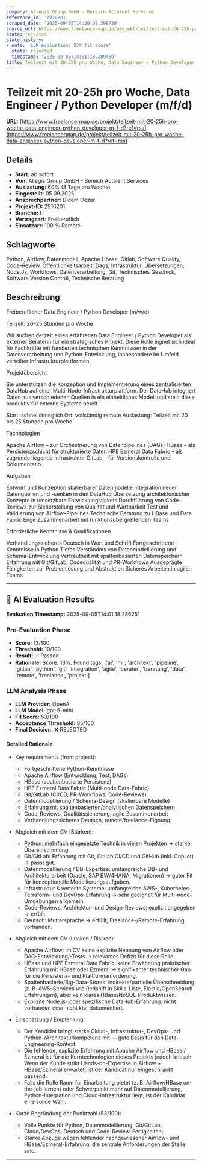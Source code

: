 ```yaml
---
company: Allegis Group GmbH - Bereich Actalent Services
reference_id: '2916201'
scraped_date: '2025-09-05T14:00:08.398729'
source_url: https://www.freelancermap.de/projekt/teilzeit-mit-20-25h-pro-woche-data-engineer-python-developer-m-f-d?ref=rss
state: rejected
state_history:
- note: 'LLM evaluation: 53% fit score'
  state: rejected
  timestamp: '2025-09-05T14:01:18.289469'
title: Teilzeit mit 20-25h pro Woche, Data Engineer / Python Developer (m/f/d)
---
```



# Teilzeit mit 20-25h pro Woche, Data Engineer / Python Developer (m/f/d)
**URL:** [https://www.freelancermap.de/projekt/teilzeit-mit-20-25h-pro-woche-data-engineer-python-developer-m-f-d?ref=rss](https://www.freelancermap.de/projekt/teilzeit-mit-20-25h-pro-woche-data-engineer-python-developer-m-f-d?ref=rss)
## Details
- **Start:** ab sofort
- **Von:** Allegis Group GmbH - Bereich Actalent Services
- **Auslastung:** 60% (3 Tage pro Woche)
- **Eingestellt:** 05.09.2025
- **Ansprechpartner:** Didem Oezer
- **Projekt-ID:** 2916201
- **Branche:** IT
- **Vertragsart:** Freiberuflich
- **Einsatzart:** 100
                                                % Remote

## Schlagworte
Python, Airflow, Datenmodell, Apache Hbase, Gitlab, Software Quality, Code-Review, Öffentlichkeitsarbeit, Dags, Infrastruktur, Übersetzungen, Node.Js, Workflows, Datenverarbeitung, Git, Technisches Geschick, Software Version Control, Technische Beratung

## Beschreibung
Freiberuflicher Data Engineer / Python Developer (m/w/d)

Teilzeit: 20–25 Stunden pro Woche

Wir suchen derzeit einen erfahrenen Data Engineer / Python Developer als externer Beraterin für ein strategisches Projekt. Diese Rolle eignet sich ideal für Fachkräfte mit fundierten technischen Kenntnissen in der Datenverarbeitung und Python-Entwicklung, insbesondere im Umfeld verteilter Infrastrukturplattformen.

Projektübersicht

Sie unterstützen die Konzeption und Implementierung eines zentralisierten DataHub auf einer Multi-Node-Infrastrukturplattform. Der DataHub integriert Daten aus verschiedenen Quellen in ein einheitliches Modell und stellt diese produktiv für externe Systeme bereit.

Start: schnellstmöglich
Ort: vollständig remote
Auslastung: Teilzeit mit 20 bis 25 Stunden pro Woche

Technologien

Apache Airflow – zur Orchestrierung von Datenpipelines (DAGs)
HBase – als Persistenzschicht für strukturierte Daten
HPE Ezmeral Data Fabric – als zugrunde liegende Infrastruktur
GitLab – für Versionskontrolle und Dokumentatio

Aufgaben

Entwurf und Konzeption skalierbarer Datenmodelle
Integration neuer Datenquellen und -senken in den DataHub
Übersetzung architektonischer Konzepte in umsetzbare Entwicklungstickets
Durchführung von Code-Reviews zur Sicherstellung von Qualität und Wartbarkeit
Test und Validierung von Airflow-Pipelines
Technische Beratung zu HBase und Data Fabric
Enge Zusammenarbeit mit funktionsübergreifenden Teams

Erforderliche Kenntnisse & Qualifikationen

Verhandlungssicheres Deutsch in Wort und Schrift
Fortgeschrittene Kenntnisse in Python
Tiefes Verständnis von Datenmodellierung und Schema-Entwicklung
Vertrautheit mit spaltenbasierten Datenspeichern
Erfahrung mit Git/GitLab, Codequalität und PR-Workflows
Ausgeprägte Fähigkeiten zur Problemlösung und Abstraktion
Sicheres Arbeiten in agilen Teams

---

## 🤖 AI Evaluation Results

**Evaluation Timestamp:** 2025-09-05T14:01:18.286251

### Pre-Evaluation Phase
- **Score:** 13/100
- **Threshold:** 10/100
- **Result:** ✅ Passed
- **Rationale:** Score: 13%. Found tags: ['ai', 'ml', 'architekt', 'pipeline', 'gitlab', 'python', 'git', 'integration', 'agile', 'berater', 'beratung', 'data', 'remote', 'freelance', 'projekt']

### LLM Analysis Phase
- **LLM Provider:** OpenAI
- **LLM Model:** gpt-5-mini
- **Fit Score:** 53/100
- **Acceptance Threshold:** 85/100
- **Final Decision:** ❌ REJECTED

#### Detailed Rationale
- Key requirements (from project):
  - Fortgeschrittene Python-Kenntnisse
  - Apache Airflow (Entwicklung, Test, DAGs)
  - HBase (spaltenbasierte Persistenz)
  - HPE Ezmeral Data Fabric (Multi-node Data-Fabric)
  - Git/GitLab (CI/CD, PR-Workflows, Code-Reviews)
  - Datenmodellierung / Schema-Design (skalierbare Modelle)
  - Erfahrung mit spaltenbasierten/analytischen Datenspeichern
  - Code-Reviews, Qualitätssicherung, agile Zusammenarbeit
  - Verhandlungssicheres Deutsch; remote/freelance-Eignung

- Abgleich mit dem CV (Stärken):
  - Python: mehrfach eingesetzte Technik in vielen Projekten → starke Übereinstimmung.
  - Git/GitLab: Erfahrung mit Git, GitLab CI/CD und GitHub (inkl. Copilot) → passt gut.
  - Datenmodellierung / DB-Expertise: umfangreiche DB- und Architekturarbeit (Oracle, SAP BW/4HANA, Migrationen) → guter Fit für konzeptionelle Modellierungsaufgaben.
  - Infrastruktur & verteilte Systeme: umfangreiche AWS-, Kubernetes-, Terraform- und DevOps-Erfahrung → sehr geeignet für Multi-node-Umgebungen allgemein.
  - Code-Reviews, Architektur- und Design-Reviews: explizit angegeben → erfüllt.
  - Deutsch: Muttersprache → erfüllt; Freelance-/Remote-Erfahrung vorhanden.

- Abgleich mit dem CV (Lücken / Risiken):
  - Apache Airflow: im CV keine explizite Nennung von Airflow oder DAG-Entwicklung/-Tests → relevantes Defizit für diese Rolle.
  - HBase und HPE Ezmeral Data Fabric: keine Erwähnung praktischer Erfahrung mit HBase oder Ezmeral → signifikanter technischer Gap für die Persistenz- und Plattformanforderung.
  - Spaltenbasierte/Big-Data-Stores: indirekte/partielle Überschneidung (z. B. AWS-Services wie Redshift in Skills-Liste, Elastic/OpenSearch Erfahrungen), aber kein klares HBase/NoSQL-Produktwissen.
  - Explizite Node.js- oder spezifische DataHub-Erfahrung: nicht vorhanden oder nicht klar dokumentiert.

- Einschätzung / Empfehlung:
  - Der Kandidat bringt starke Cloud-, Infrastruktur-, DevOps- und Python-/Architekturkompetenz mit — gute Basis für den Data-Engineering-Kontext.
  - Die fehlende, explizite Erfahrung mit Apache Airflow und HBase / Ezmeral ist für die Kerntechnologien dieses Projekts jedoch kritisch. Wenn der Kunde strikt Hands-on-Expertise in Airflow + HBase/Ezmeral erwartet, ist der Kandidat nur eingeschränkt passend.
  - Falls die Rolle Raum für Einarbeitung bietet (z. B. Airflow/HBase on-the-job lernen) oder Schwerpunkt mehr auf Datenmodellierung, Python-Integration und Cloud-Infrastruktur liegt, ist der Kandidat eine solide Wahl.

- Kurze Begründung der Punktzahl (53/100):
  - Volle Punkte für Python, Datenmodellierung, Git/GitLab, Cloud/DevOps, Deutsch und Code-Review-Fertigkeiten;
  - Starke Abzüge wegen fehlender nachgewiesener Airflow- und HBase/Ezmeral-Erfahrung, die zentrale Anforderungen der Stelle sind.

---
